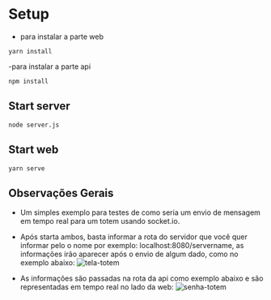 # Setup

- para instalar a parte web

`yarn install`

-para instalar a parte api

`npm install`

## Start server

`node server.js`

## Start web

`yarn serve`

## Observações Gerais

- Um simples exemplo para testes de como seria um envio de mensagem em tempo real para um totem usando socket.io.
- Após starta ambos, basta informar a rota do servidor que você quer informar pelo o nome por exemplo: localhost:8080/servername, as informações irão aparecer após o envio de algum dado, como no exemplo abaixo:
![tela-totem](https://user-images.githubusercontent.com/50386900/135002091-38db023d-6f85-4b90-8864-9c62d080ad5d.png)



- As informações são passadas na rota da api como exemplo abaixo e são representadas em tempo real no lado da web:
![senha-totem](https://user-images.githubusercontent.com/50386900/135001465-ad6d8b70-36e1-44ca-a5ae-cd58c68b5f73.png)
